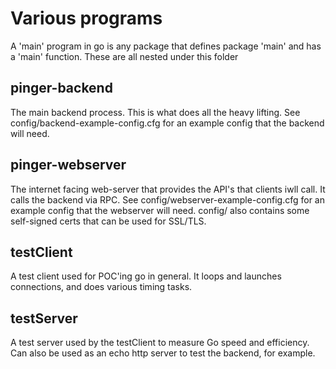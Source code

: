Various programs
================

A 'main' program in go is any package that defines package 'main' and has a 'main' function. These are all nested under this folder

pinger-backend
--------------

The main backend process. This is what does all the heavy lifting. See config/backend-example-config.cfg for an example config that the backend will need.

pinger-webserver
----------------

The internet facing web-server that provides the API's that clients iwll call. It calls the backend via RPC. See config/webserver-example-config.cfg for an example config that the webserver will need. config/ also contains some self-signed certs that can be used for SSL/TLS.

testClient
----------

A test client used for POC'ing go in general. It loops and launches connections, and does various timing tasks.

testServer
----------

A test server used by the testClient to measure Go speed and efficiency. Can also be used as an echo http server to test the backend, for example.
